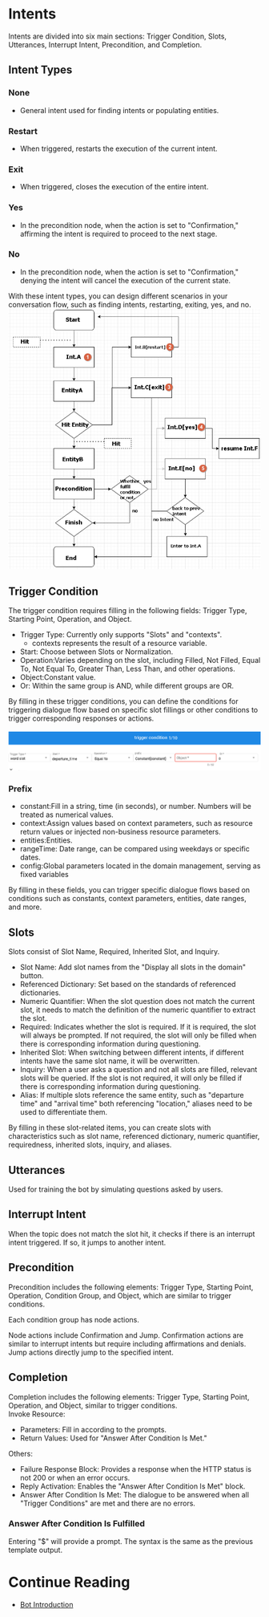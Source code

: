 # Intents
Intents are divided into six main sections: Trigger Condition, Slots, Utterances, Interrupt Intent, Precondition, and Completion.

## Intent Types

### None

- General intent used for finding intents or populating entities.

### Restart

- When triggered, restarts the execution of the current intent.

### Exit

- When triggered, closes the execution of the entire intent.


### Yes

- In the precondition node, when the action is set to "Confirmation," affirming the intent is required to proceed to the next stage.

### No

- In the precondition node, when the action is set to "Confirmation," denying the intent will cancel the execution of the current state.

With these intent types, you can design different scenarios in your conversation flow, such as finding intents, restarting, exiting, yes, and no.
![](../../../../../../images/en/intent-intro-flow.png)

## Trigger Condition
The trigger condition requires filling in the following fields: Trigger Type, Starting Point, Operation, and Object.

- Trigger Type: Currently only supports "Slots" and "contexts".
  - contexts represents the result of a resource variable.
- Start: Choose between Slots or Normalization.
- Operation:Varies depending on the slot, including Filled, Not Filled, Equal To, Not Equal To, Greater Than, Less Than, and other operations.
- Object:Constant value.
- Or: Within the same group is AND, while different groups are OR.

By filling in these trigger conditions, you can define the conditions for triggering dialogue flow based on specific slot fillings or other conditions to trigger corresponding responses or actions.

![](../../../../../../images/en/intent-intro-trigger.png)

### Prefix
- constant:Fill in a string, time (in seconds), or number. Numbers will be treated as numerical values.
- context:Assign values based on context parameters, such as resource return values or injected non-business resource parameters.
- entities:Entities.
- rangeTime: Date range, can be compared using weekdays or specific dates.
- config:Global parameters located in the domain management, serving as fixed variables

By filling in these fields, you can trigger specific dialogue flows based on conditions such as constants, context parameters, entities, date ranges, and more.


## Slots

Slots consist of Slot Name, Required, Inherited Slot,  and Inquiry.
- Slot Name: Add slot names from the "Display all slots in the domain" button.
- Referenced Dictionary: Set based on the standards of referenced dictionaries.
- Numeric Quantifier: When the slot question does not match the current slot, it needs to match the definition of the numeric quantifier to extract the slot.
- Required: Indicates whether the slot is required. If it is required, the slot will always be prompted. If not required, the slot will only be filled when there is corresponding information during questioning.
- Inherited Slot: When switching between different intents, if different intents have the same slot name, it will be overwritten.
- Inquiry: When a user asks a question and not all slots are filled, relevant slots will be queried. If the slot is not required, it will only be filled if there is corresponding information during questioning.
- Alias: If multiple slots reference the same entity, such as "departure time" and "arrival time" both referencing "location," aliases need to be used to differentiate them.

By filling in these slot-related items, you can create slots with characteristics such as slot name, referenced dictionary, numeric quantifier, requiredness, inherited slots, inquiry, and aliases.

## Utterances
Used for training the bot by simulating questions asked by users.

## Interrupt Intent
When the topic does not match the slot hit, it checks if there is an interrupt intent triggered. If so, it jumps to another intent.

## Precondition

Precondition includes the following elements: Trigger Type, Starting Point, Operation, Condition Group, and Object, which are similar to trigger conditions.

Each condition group has node actions.

Node actions include Confirmation and Jump. Confirmation actions are similar to interrupt intents but require including affirmations and denials. Jump actions directly jump to the specified intent.

## Completion
Completion includes the following elements: Trigger Type, Starting Point, Operation, and Object, similar to trigger conditions.<br>
Invoke Resource:<br>

- Parameters: Fill in according to the prompts.
- Return Values: Used for "Answer After Condition Is Met."

Others:

- Failure Response Block: Provides a response when the HTTP status is not 200 or when an error occurs.
- Reply Activation: Enables the "Answer After Condition Is Met" block.
- Answer After Condition Is Met: The dialogue to be answered when all "Trigger Conditions" are met and there are no errors.

### Answer After Condition Is Fulfilled

Entering "$" will provide a prompt. The syntax is the same as the previous template output.

# Continue Reading
- [Bot Introduction](../../tutorials/docs/bot-intro.html)
